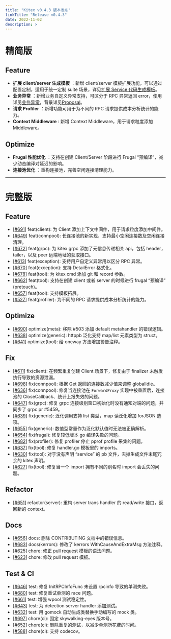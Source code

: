 ```yaml
---
title: "Kitex v0.4.3 版本发布"
linkTitle: "Release v0.4.3"
date: 2022-11-02
description: >
---
```


# 精简版

## Feature

* **扩展 client/server 生成模板** ：新增 client/server 模板扩展功能，可以通过配置定制，适用于统一定制 suite 场景，详见[扩展 Service 代码生成模板](https://www.cloudwego.io/zh/docs/kitex/tutorials/code-gen/template_extension/)。
* **业务异常** ：新增业务自定义异常支持，可区分于 RPC 异常返回 error，使用详见[业务异常](https://www.cloudwego.io/zh/docs/kitex/tutorials/basic-feature/bizstatuserr/)，背景详见[Proposal](https://github.com/cloudwego/kitex/issues/511)。
* **请求 Profiler** ：新增功能可用于为不同的 RPC 请求提供成本分析统计的能力。
* **Context Middleware** : 新增 Context Middleware，用于请求粒度添加 Middleware。

## Optimize

* **Frugal 性能优化** ：支持在创建 Client/Server 阶段进行 Frugal “预编译”，减少动态编译对延迟的影响。
* **连接池优化** ：重构连接池，完善空闲连接清理能力。

----

# 完整版

## Feature

* [[#691](https://github.com/cloudwego/kitex/pull/691)] feat(client): 为 Client 添加上下文中间件，用于请求粒度添加中间件。
* [[#649](https://github.com/cloudwego/kitex/pull/649)] feat(connpool): 长连接池的新实现，支持最小空闲连接数及空闲连接清理。
* [[#672](https://github.com/cloudwego/kitex/pull/672)] feat(grpc): 为 kitex grpc 添加了元信息传递相关 api，包括 header，tailer，以及 peer 远端地址的获取接口。
* [[#613](https://github.com/cloudwego/kitex/pull/613)] feat(exception): 支持用户自定义异常用以区分 RPC 异常。
* [[#670](https://github.com/cloudwego/kitex/pull/670)] feat(exception): 支持 DetailError 格式化。
* [[#678](https://github.com/cloudwego/kitex/pull/678)] feat(tool): 为 kitex cmd 添加 git 和 record 参数。
* [[#662](https://github.com/cloudwego/kitex/pull/662)] feat(tool): 支持在创建 client 或者 server 的时候进行 frugal “预编译” (pretouch)。
* [[#657](https://github.com/cloudwego/kitex/pull/657)] feat(tool): 支持模板拓展。
* [[#527](https://github.com/cloudwego/kitex/pull/527)] feat(profiler): 为不同的 RPC 请求提供成本分析统计的能力。

## Optimize

* [[#690](https://github.com/cloudwego/kitex/pull/690)] optimize(meta): 移除 #503 添加 default metahandler 的错误逻辑。
* [[#638](https://github.com/cloudwego/kitex/pull/638)] optimize(generic): httppb 泛化支持 map/list 元素类型为 struct。
* [[#641](https://github.com/cloudwego/kitex/pull/641)] optimize(tool): 给 oneway 方法增加警告注释。

## Fix

* [[#611](https://github.com/cloudwego/kitex/pull/611)] fix(client): 在频繁重复创建 Client 场景下，修复由于 finalizer 未触发执行导致的资源泄漏。
* [[#698](https://github.com/cloudwego/kitex/pull/698)] fix(connpool): 根据 Get 返回的连接数减少值来调整 globalIdle。
* [[#636](https://github.com/cloudwego/kitex/pull/636)] fix(connpool): 修复当连接池在 `ForwardProxy` 实现中被重置后，连接池的 CloseCallback、统计上报失效的问题。
* [[#647](https://github.com/cloudwego/kitex/pull/647)] fix(grpc): 修复 grpc 连接级别窗口初始化时没有通知对端的问题，并同步了 grpc pr #5459。
* [[#639](https://github.com/cloudwego/kitex/pull/639)] fix(generic): 泛化调用支持 list<byte> 类型，map 读泛化增加 forJSON 选项。
* [[#655](https://github.com/cloudwego/kitex/pull/655)] fix(generic): 数值型常量作为泛化默认值时无法被正确解析。
* [[#654](https://github.com/cloudwego/kitex/pull/654)] fix(frugal): 修复较低版本 go 编译失败的问题。
* [[#682](https://github.com/cloudwego/kitex/pull/682)] fix(profiler): 修复 profiler 停止 pprof profile 采集的问题。
* [[#637](https://github.com/cloudwego/kitex/pull/637)] fix(tool): 修复 handler.go 模板里的 imports。
* [[#630](https://github.com/cloudwego/kitex/pull/630)] fix(tool): 对于没有声明 “service” 的 pb 文件，去掉生成文件末尾冗余的 kitex 声明。
* [[#627](https://github.com/cloudwego/kitex/pull/627)] fix(tool): 修复当一个 import 拥有不同的别名时 import 会丢失的问题。

## Refactor

* [[#651](https://github.com/cloudwego/kitex/pull/651)] refactor(server): 重构 server trans handler 的 read/write 接口，返回新的 context。

## Docs

* [[#656](https://github.com/cloudwego/kitex/pull/656)] docs: 删除 CONTRIBUTING 文档中的错误信息。
* [[#683](https://github.com/cloudwego/kitex/pull/683)] docs(kerrors): 修改了 kerrors WithCauseAndExtraMsg 方法注释。
* [[#625](https://github.com/cloudwego/kitex/pull/625)] chore: 修正 pull request 模板的语法问题。
* [[#623](https://github.com/cloudwego/kitex/pull/623)] chore: 修改 pull request 模板。

## Test & CI

* [[#646](https://github.com/cloudwego/kitex/pull/646)] test: 修复 InitRPCInfoFunc 未设置 rpcinfo 导致的单测失败。
* [[#680](https://github.com/cloudwego/kitex/pull/680)] test: 修复重试单测的 race 问题。
* [[#661](https://github.com/cloudwego/kitex/pull/661)] test: 增强 wpool 测试稳定性。
* [[#643](https://github.com/cloudwego/kitex/pull/643)] test: 为 detection server handler 添加测试。
* [[#632](https://github.com/cloudwego/kitex/pull/632)] test: 用 gomock 自动生成类替换手动编写的 mock 类。
* [[#697](https://github.com/cloudwego/kitex/pull/697)] chore(ci): 固定 skywalking-eyes 版本号。
* [[#652](https://github.com/cloudwego/kitex/pull/652)] chore(ci): 删除重复的测试，以减少单测所花费的时间。
* [[#588](https://github.com/cloudwego/kitex/pull/588)] chore(ci): 支持 codecov。

